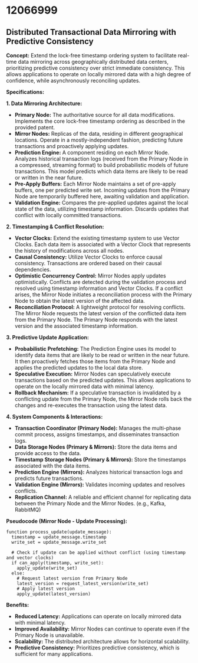 # 12066999

## Distributed Transactional Data Mirroring with Predictive Consistency

**Concept:** Extend the lock-free timestamp ordering system to facilitate real-time data mirroring across geographically distributed data centers, prioritizing predictive consistency over strict immediate consistency. This allows applications to operate on locally mirrored data with a high degree of confidence, while asynchronously reconciling updates.

**Specifications:**

**1. Data Mirroring Architecture:**

*   **Primary Node:** The authoritative source for all data modifications.  Implements the core lock-free timestamp ordering as described in the provided patent.
*   **Mirror Nodes:**  Replicas of the data, residing in different geographical locations.  Operate in a mostly-independent fashion, predicting future transactions and proactively applying updates.
*   **Prediction Engine:**  A component residing on each Mirror Node.  Analyzes historical transaction logs (received from the Primary Node in a compressed, streaming format) to build probabilistic models of future transactions.  This model predicts which data items are likely to be read or written in the near future.
*   **Pre-Apply Buffers:** Each Mirror Node maintains a set of pre-apply buffers, one per predicted write set.  Incoming updates from the Primary Node are temporarily buffered here, awaiting validation and application.
*   **Validation Engine:**  Compares the pre-applied updates against the local state of the data, utilizing timestamp information. Discards updates that conflict with locally committed transactions.

**2. Timestamping & Conflict Resolution:**

*   **Vector Clocks:**  Extend the existing timestamp system to use Vector Clocks.  Each data item is associated with a Vector Clock that represents the history of modifications across all nodes.
*   **Causal Consistency:** Utilize Vector Clocks to enforce causal consistency. Transactions are ordered based on their causal dependencies.
*   **Optimistic Concurrency Control:** Mirror Nodes apply updates optimistically.  Conflicts are detected during the validation process and resolved using timestamp information and Vector Clocks. If a conflict arises, the Mirror Node initiates a reconciliation process with the Primary Node to obtain the latest version of the affected data.
*   **Reconciliation Protocol:** A lightweight protocol for resolving conflicts.  The Mirror Node requests the latest version of the conflicted data item from the Primary Node. The Primary Node responds with the latest version and the associated timestamp information.

**3. Predictive Update Application:**

*   **Probabilistic Prefetching:** The Prediction Engine uses its model to identify data items that are likely to be read or written in the near future. It then proactively fetches those items from the Primary Node and applies the predicted updates to the local data store.
*   **Speculative Execution:** Mirror Nodes can speculatively execute transactions based on the predicted updates. This allows applications to operate on the locally mirrored data with minimal latency.
*   **Rollback Mechanism:** If a speculative transaction is invalidated by a conflicting update from the Primary Node, the Mirror Node rolls back the changes and re-executes the transaction using the latest data.

**4. System Components & Interactions:**

*   **Transaction Coordinator (Primary Node):** Manages the multi-phase commit process, assigns timestamps, and disseminates transaction logs.
*   **Data Storage Nodes (Primary & Mirrors):** Store the data items and provide access to the data.
*   **Timestamp Storage Nodes (Primary & Mirrors):** Store the timestamps associated with the data items.
*   **Prediction Engine (Mirrors):** Analyzes historical transaction logs and predicts future transactions.
*   **Validation Engine (Mirrors):** Validates incoming updates and resolves conflicts.
*   **Replication Channel:** A reliable and efficient channel for replicating data between the Primary Node and the Mirror Nodes. (e.g., Kafka, RabbitMQ)

**Pseudocode (Mirror Node - Update Processing):**

```
function process_update(update_message):
  timestamp = update_message.timestamp
  write_set = update_message.write_set

  # Check if update can be applied without conflict (using timestamp and vector clocks)
  if can_apply(timestamp, write_set):
    apply_update(write_set)
  else:
    # Request latest version from Primary Node
    latest_version = request_latest_version(write_set)
    # Apply latest version
    apply_update(latest_version)
```

**Benefits:**

*   **Reduced Latency:**  Applications can operate on locally mirrored data with minimal latency.
*   **Improved Availability:**  Mirror Nodes can continue to operate even if the Primary Node is unavailable.
*   **Scalability:**  The distributed architecture allows for horizontal scalability.
*   **Predictive Consistency:**  Prioritizes predictive consistency, which is sufficient for many applications.